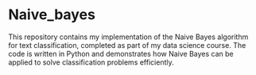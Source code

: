 # Naive_bayes
 This repository contains my implementation of the Naive Bayes algorithm for text classification, completed as part of my data science course. The code is written in Python and demonstrates how Naive Bayes can be applied to solve classification problems efficiently.
